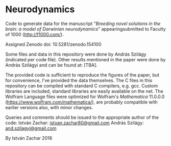# Neurodynamics
Code to generate data for the manuscript "*Breeding novel solutions in the brain: a model of Darwinian neurodynamics*"
appearingsubmitted to Faculty of 1000 (http://f1000.com/).

Assigned Zenodo doi: 10.5281/zenodo.154100 
 
Some files and data in this repository were done by András Szilágy (indicated per code file).
Other results mentioned in the paper were done by András Szilágyi and can be found at: [TBA].

The provided code is sufficient to reproduce the figures of the paper, but for convenience, I've provided the data themselves.
The C files in this repository can be compiled with standard C compilers, e.g. gcc. Custom libraries are included, standard libraries are easily available on the net.
The Wolfram Language files were optimized for Wolfram's *Mathematica* 11.0.0.0 (https://www.wolfram.com/mathematica/), are probably compatible with earlier versions also, with minor changes.

Queries and comments should be issued to the appropriate author of the code:
   István Zachar: istvan.zachar80@gmail.com
   András Szilágy: and.szilagyi@gmail.com
   
By István Zachar
2016
